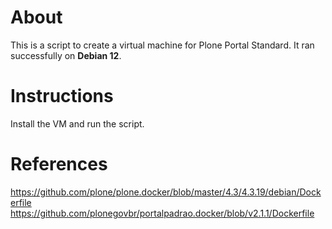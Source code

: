 # About
This is a script to create a virtual machine for Plone Portal Standard. It ran successfully on **Debian 12**.

# Instructions
Install the VM and run the script.

# References
https://github.com/plone/plone.docker/blob/master/4.3/4.3.19/debian/Dockerfile
https://github.com/plonegovbr/portalpadrao.docker/blob/v2.1.1/Dockerfile